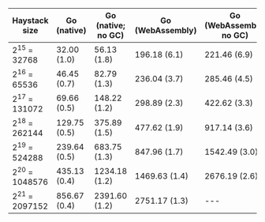 Haystack size|Go (native)|Go (native; no GC)|Go (WebAssembly)|Go (WebAssembly; no GC)|TinyGo|TinyGo (no GC)
---|---|---|---|---|---|---
2<sup>15</sup> = 32768|32.00 (1.0)|56.13 (1.8)|196.18 (6.1)|221.46 (6.9)|162.82 (5.1)|172.71 (5.4)
2<sup>16</sup> = 65536|46.45 (0.7)|82.79 (1.3)|236.04 (3.7)|285.46 (4.5)|228.76 (3.6)|234.90 (3.7)
2<sup>17</sup> = 131072|69.66 (0.5)|148.22 (1.2)|298.89 (2.3)|422.62 (3.3)|328.17 (2.6)|337.15 (2.6)
2<sup>18</sup> = 262144|129.75 (0.5)|375.89 (1.5)|477.62 (1.9)|917.14 (3.6)|674.63 (2.6)|674.08 (2.6)
2<sup>19</sup> = 524288|239.64 (0.5)|683.75 (1.3)|847.96 (1.7)|1542.49 (3.0)|1158.42 (2.3)|1174.35 (2.3)
2<sup>20</sup> = 1048576|435.13 (0.4)|1234.18 (1.2)|1469.63 (1.4)|2676.19 (2.6)|2220.80 (2.2)|2258.52 (2.2)
2<sup>21</sup> = 2097152|856.67 (0.4)|2391.60 (1.2)|2751.17 (1.3)|---|4079.39 (2.0)|4383.14 (2.1)